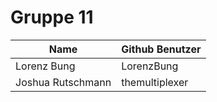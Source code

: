 # Gruppe 11

Name | Github Benutzer
--- | ---
Lorenz Bung | LorenzBung
Joshua Rutschmann | themultiplexer
